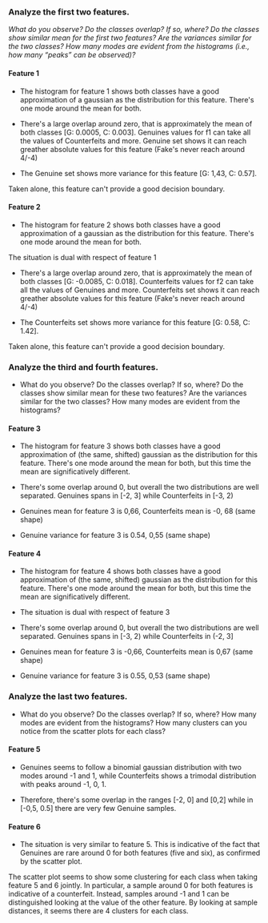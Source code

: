 ### Analyze the first two features. 
*What do you observe? Do the classes overlap? If so, where? Do the classes show similar mean for the first two features? Are the variances similar for the two classes? How many modes are evident from the histograms (i.e., how many “peaks” can be observed)?*

#### Feature 1
- The histogram for feature 1 shows both classes have a good approximation of a gaussian as the distribution for this feature. There's one mode around the mean for both. 

- There's a large overlap around zero, that is approximately the mean of both classes [G: 0.0005, C: 0.003]. Genuines values for f1 can take all the values of Counterfeits and more. Genuine set shows it can reach greather absolute values for this feature (Fake's never reach around 4/-4) <br>

- The Genuine set shows more variance for this feature [G: 1,43, C: 0.57].

Taken alone, this feature can't provide a good decision boundary.

#### Feature 2
- The histogram for feature 2 shows both classes have a good approximation of a gaussian as the distribution for this feature. There's one mode around the mean for both. 

The situation is dual with respect of feature 1

- There's a large overlap around zero, that is approximately the mean of both classes [G: -0.0085, C: 0.018]. Counterfeits values for f2 can take all the values of Genuines and more. Counterfeits set shows it can reach greather absolute values for this feature (Fake's never reach around 4/-4)<br>

- The Counterfeits set shows more variance for this feature [G: 0.58, C: 1.42].

Taken alone, this feature can't provide a good decision boundary.


### Analyze the third and fourth features. 
- What do you observe? Do the classes overlap? If so, where? Do the classes show similar mean for these two features? Are the variances similar for the two classes? How many modes are evident from the histograms?

#### Feature 3
- The histogram for feature 3 shows both classes have a good approximation of (the same, shifted) gaussian as the distribution for this feature. There's one mode around the mean for both, but this time the mean are significatively different.

- There's some overlap around 0, but overall the two distributions are well separated. Genuines spans in [-2, 3] while Counterfeits in [-3, 2)

- Genuines mean for feature 3 is 0,66, Counterfeits mean is -0, 68 (same shape)

- Genuine variance for feature 3 is 0.54, 0,55 (same shape)

#### Feature 4

- The histogram for feature 4 shows both classes have a good approximation of (the same, shifted) gaussian as the distribution for this feature. There's one mode around the mean for both, but this time the mean are significatively different. 

- The situation is dual with respect of feature 3

- There's some overlap around 0, but overall the two distributions are well separated. Genuines spans in [-3, 2) while Counterfeits in (-2, 3]

- Genuines mean for feature 3 is -0,66, Counterfeits mean is 0,67 (same shape)

- Genuine variance for feature 3 is 0.55, 0,53 (same shape)

### Analyze the last two features. 
- What do you observe? Do the classes overlap? If so, where? How many modes are evident from the histograms? How many clusters can you notice from the scatter plots for each class?


#### Feature 5
- Genuines seems to follow a binomial gaussian distribution with two modes around -1 and 1, while Counterfeits shows a trimodal distribution with peaks around -1, 0, 1.

- Therefore, there's some overlap in the ranges [-2, 0] and [0,2] while in [-0,5, 0.5]  there are very few Genuine samples. 


#### Feature 6
- The situation is very similar to feature 5. This is indicative of the fact that Genuines are rare around 0 for both features (five and six), as confirmed by the scatter plot.

The scatter plot seems to show some clustering for each class when taking feature 5 and 6 jointly. In particular, a sample around 0 for both features is indicative of a counterfeit. Instead, samples around -1 and 1 can be distinguished looking at the value of the other feature. By looking at sample distances, it seems there are 4 clusters for each class.

